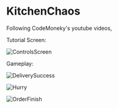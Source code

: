 # KitchenChaos
Following CodeMoneky's youtube videos, <br />

Tutorial Screen:

![ControlsScreen](https://github.com/MSoykan/KitchenChaos/assets/44510111/ade00536-fd84-4237-99df-ddf313531c13)

Gameplay: 

![DeliverySuccess](https://github.com/MSoykan/KitchenChaos/assets/44510111/d6cfda68-e7b9-4519-88b9-3d12afeca0e2)

![Hurry](https://github.com/MSoykan/KitchenChaos/assets/44510111/0e0f42ea-f8f4-4f5b-a875-509313a395fe)

![OrderFinish](https://github.com/MSoykan/KitchenChaos/assets/44510111/d45708c6-28b3-468a-8572-fc1d3ce036c3)
